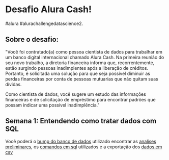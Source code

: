 # Desafio Alura Cash!
#alura #alurachallengedatascience2.


## Sobre o desafio:
"Você foi contratado(a) como pessoa cientista de dados para trabalhar em um banco digital internacional chamado Alura Cash. Na primeira reunião do seu novo trabalho, a diretoria financeira informa que, recorrentemente, estão surgindo pessoas inadimplentes após a liberação de créditos. Portanto, é solicitada uma solução para que seja possível diminuir as perdas financeiras por conta de pessoas mutuarias que não quitam suas dívidas.

Como cientista de dados, você sugere um estudo das informações financeiras e de solicitação de empréstimo para encontrar padrões que possam indicar uma possível inadimplência."

## Semana 1:  Entendendo como tratar dados com SQL
Você poderá o [bump do banco de dados](/Resources/dump-analise_risco-202207271411.sql) utilizado encontrar as [analises preliminares](/Analise_preliminar.md), os [comandos em sql](/Analise_preliminar.sql) utilizados e a exportação dos [dados em csv](/Resources/dados.csv) 